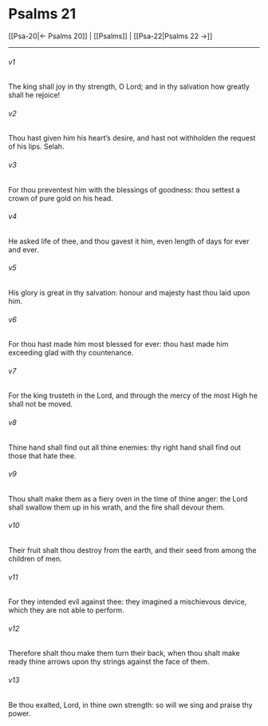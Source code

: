 # Psalms 21

[[Psa-20|← Psalms 20]] | [[Psalms]] | [[Psa-22|Psalms 22 →]]
***

###### v1
The king shall joy in thy strength, O Lord; and in thy salvation how greatly shall he rejoice!
###### v2
Thou hast given him his heart’s desire, and hast not withholden the request of his lips. Selah.
###### v3
For thou preventest him with the blessings of goodness: thou settest a crown of pure gold on his head.
###### v4
He asked life of thee, and thou gavest it him, even length of days for ever and ever.
###### v5
His glory is great in thy salvation: honour and majesty hast thou laid upon him.
###### v6
For thou hast made him most blessed for ever: thou hast made him exceeding glad with thy countenance.
###### v7
For the king trusteth in the Lord, and through the mercy of the most High he shall not be moved.
###### v8
Thine hand shall find out all thine enemies: thy right hand shall find out those that hate thee.
###### v9
Thou shalt make them as a fiery oven in the time of thine anger: the Lord shall swallow them up in his wrath, and the fire shall devour them.
###### v10
Their fruit shalt thou destroy from the earth, and their seed from among the children of men.
###### v11
For they intended evil against thee: they imagined a mischievous device, which they are not able to perform.
###### v12
Therefore shalt thou make them turn their back, when thou shalt make ready thine arrows upon thy strings against the face of them.
###### v13
Be thou exalted, Lord, in thine own strength: so will we sing and praise thy power. 
